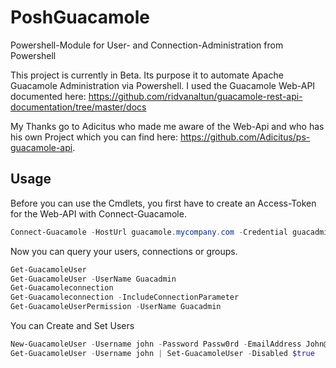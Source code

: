 # PoshGuacamole

Powershell-Module for User- and Connection-Administration from Powershell

This project is currently in Beta. Its purpose it to automate Apache Guacamole Administration via Powershell. I used the Guacamole Web-API documented here:
https://github.com/ridvanaltun/guacamole-rest-api-documentation/tree/master/docs

My Thanks go to Adicitus who made me aware of the Web-Api and who has his own Project which you can find here: https://github.com/Adicitus/ps-guacamole-api.

## Usage

Before you can use the Cmdlets, you first have to create an Access-Token for the Web-API with Connect-Guacamole.

```powershell
Connect-Guacamole -HostUrl guacamole.mycompany.com -Credential guacadmin
```

Now you can query your users, connections or groups.  

```powershell
Get-GuacamoleUser 
Get-GuacamoleUser -UserName Guacadmin
Get-Guacamoleconnection
Get-Guacamoleconnection -IncludeConnectionParameter
Get-GuacamoleUserPermission -UserName Guacadmin
```

You can Create and Set Users

```powershell
New-GuacamoleUser -Username john -Password Passw0rd -EmailAddress John@mycomany.com -ValidFrom (get-date).adddays(10) -ValidUntil (get-date).adddays(20)
Get-GuacamoleUser -Username john | Set-GuacamoleUser -Disabled $true
```
